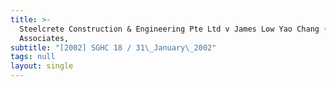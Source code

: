 ```yaml
---
title: >-
  Steelcrete Construction & Engineering Pte Ltd v James Low Yao Chang (Klay
  Associates,
subtitle: "[2002] SGHC 18 / 31\_January\_2002"
tags: null
layout: single
---
```


